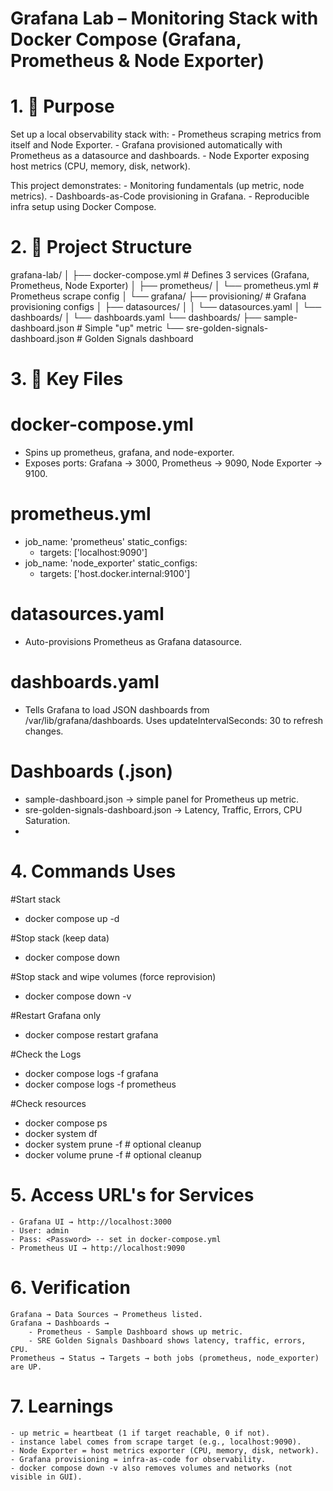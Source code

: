 # Grafana Lab – Monitoring Stack with Docker Compose (Grafana, Prometheus & Node Exporter)

# 1. 🎯 Purpose

Set up a local observability stack with:
    - Prometheus scraping metrics from itself and Node Exporter.
    - Grafana provisioned automatically with Prometheus as a datasource and dashboards.
    - Node Exporter exposing host metrics (CPU, memory, disk, network).

This project demonstrates:
    - Monitoring fundamentals (up metric, node metrics).
    - Dashboards-as-Code provisioning in Grafana.
    - Reproducible infra setup using Docker Compose.

# 2. 📂 Project Structure
grafana-lab/
│
├── docker-compose.yml                # Defines 3 services (Grafana, Prometheus, Node Exporter)
│
├── prometheus/
│   └── prometheus.yml                 # Prometheus scrape config
│
└── grafana/
    ├── provisioning/                  # Grafana provisioning configs
    │   ├── datasources/
    │   │   └── datasources.yaml
    │   └── dashboards/
    │       └── dashboards.yaml
    └── dashboards/
        ├── sample-dashboard.json      # Simple "up" metric
        └── sre-golden-signals-dashboard.json # Golden Signals dashboard

# 3. 🔑 Key Files

# docker-compose.yml
   - Spins up prometheus, grafana, and node-exporter.
   - Exposes ports: Grafana → 3000, Prometheus → 9090, Node Exporter → 9100.
# prometheus.yml
- job_name: 'prometheus'
  static_configs:
    - targets: ['localhost:9090']
- job_name: 'node_exporter'
  static_configs:
    - targets: ['host.docker.internal:9100']
# datasources.yaml
   - Auto-provisions Prometheus as Grafana datasource.
# dashboards.yaml
   - Tells Grafana to load JSON dashboards from /var/lib/grafana/dashboards. Uses updateIntervalSeconds: 30 to refresh changes.
# Dashboards (.json)
   - sample-dashboard.json → simple panel for Prometheus up metric.
   - sre-golden-signals-dashboard.json → Latency, Traffic, Errors, CPU Saturation.
   - 
# 4. Commands Uses
#Start stack
   - docker compose up -d

#Stop stack (keep data)
   - docker compose down

#Stop stack and wipe volumes (force reprovision)
   - docker compose down -v

#Restart Grafana only
   - docker compose restart grafana

#Check the Logs
   - docker compose logs -f grafana
   - docker compose logs -f prometheus

#Check resources
   - docker compose ps
   - docker system df
   - docker system prune -f      # optional cleanup
   - docker volume prune -f      # optional cleanup

# 5. Access URL's for Services
    - Grafana UI → http://localhost:3000
    - User: admin
    - Pass: <Password> -- set in docker-compose.yml
    - Prometheus UI → http://localhost:9090

# 6. Verification
    Grafana → Data Sources → Prometheus listed.
    Grafana → Dashboards →
        - Prometheus - Sample Dashboard shows up metric.
        - SRE Golden Signals Dashboard shows latency, traffic, errors, CPU.
    Prometheus → Status → Targets → both jobs (prometheus, node_exporter) are UP.

# 7. Learnings
    - up metric = heartbeat (1 if target reachable, 0 if not).
    - instance label comes from scrape target (e.g., localhost:9090).
    - Node Exporter = host metrics exporter (CPU, memory, disk, network).
    - Grafana provisioning = infra-as-code for observability.
    - docker compose down -v also removes volumes and networks (not visible in GUI).
